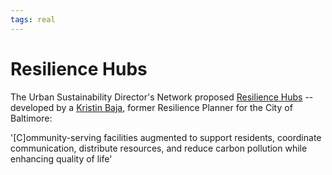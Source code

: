 ```yaml
---
tags: real
---
```


# Resilience Hubs

The Urban Sustainability Director's Network proposed [Resilience Hubs](http://resilience-hub.org/wp-content/uploads/2019/10/USDN_ResilienceHubsGuidance-1.pdf) -- developed by a [Kristin Baja](https://buildingresilience2019.sched.com/speaker/kristin_baja.1zpoqdz6), former Resilience Planner for the City of Baltimore:

 '[C]ommunity-serving facilities augmented to support residents, coordinate communication, distribute resources, and reduce carbon pollution while enhancing quality of life'


